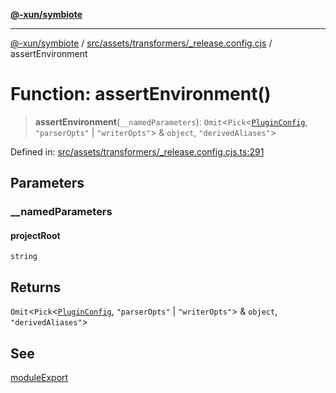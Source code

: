 [**@-xun/symbiote**](../../../../../README.md)

***

[@-xun/symbiote](../../../../../README.md) / [src/assets/transformers/\_release.config.cjs](../README.md) / assertEnvironment

# Function: assertEnvironment()

> **assertEnvironment**(`__namedParameters`): `Omit`\<`Pick`\<[`PluginConfig`](../type-aliases/PluginConfig.md), `"parserOpts"` \| `"writerOpts"`\> & `object`, `"derivedAliases"`\>

Defined in: [src/assets/transformers/\_release.config.cjs.ts:291](https://github.com/Xunnamius/symbiote/blob/2e19fbb73f32694e0ab61a9670538fab89e2de03/src/assets/transformers/_release.config.cjs.ts#L291)

## Parameters

### \_\_namedParameters

#### projectRoot

`string`

## Returns

`Omit`\<`Pick`\<[`PluginConfig`](../type-aliases/PluginConfig.md), `"parserOpts"` \| `"writerOpts"`\> & `object`, `"derivedAliases"`\>

## See

[moduleExport](moduleExport.md)
